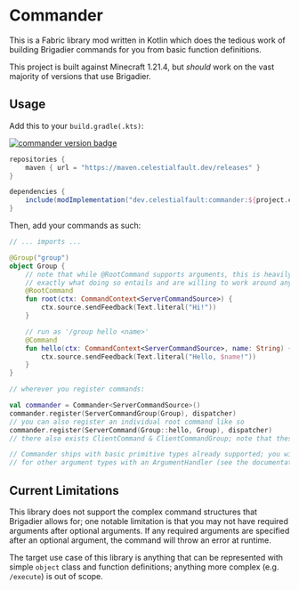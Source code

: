 # Commander

This is a Fabric library mod written in Kotlin which does the tedious work of building Brigadier commands for you
from basic function definitions.

This project is built against Minecraft 1.21.4, but *should* work on the vast majority of versions that use Brigadier.

## Usage

Add this to your `build.gradle(.kts)`:

[![commander version badge](https://maven.celestialfault.dev/api/badge/latest/releases/dev/celestialfault/commander?color=40c14a&name=commander)](https://maven.celestialfault.dev/)

```groovy
repositories {
	maven { url = "https://maven.celestialfault.dev/releases" }
}

dependencies {
	include(modImplementation("dev.celestialfault:commander:${project.commander_version}"))
}
```

Then, add your commands as such:

```kotlin
// ... imports ...

@Group("group")
object Group {
	// note that while @RootCommand supports arguments, this is heavily discouraged unless you know
	// exactly what doing so entails and are willing to work around any issues that arise on your own
	@RootCommand
	fun root(ctx: CommandContext<ServerCommandSource>) {
		ctx.source.sendFeedback(Text.literal("Hi!"))
	}

	// run as '/group hello <name>'
	@Command
	fun hello(ctx: CommandContext<ServerCommandSource>, name: String) {
		ctx.source.sendFeedback(Text.literal("Hello, $name!"))
	}
}

// wherever you register commands:

val commander = Commander<ServerCommandSource>()
commander.register(ServerCommandGroup(Group), dispatcher)
// you can also register an individual root command like so
commander.register(ServerCommand(Group::hello, Group), dispatcher)
// there also exists ClientCommand & ClientCommandGroup; note that these depend on Fabric API

// Commander ships with basic primitive types already supported; you will need to manually add support
// for other argument types with an ArgumentHandler (see the documentation of Commander#addHandler for examples).
```

## Current Limitations

This library does not support the complex command structures that Brigadier allows for; one notable limitation is that
you may not have required arguments after optional arguments. If any required arguments are specified after an optional
argument, the command will throw an error at runtime.

The target use case of this library is anything that can be represented with simple `object` class and
function definitions; anything more complex (e.g. `/execute`) is out of scope.
